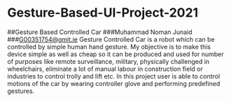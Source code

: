 # Gesture-Based-UI-Project-2021
##Gesture Based Controlled Car
###Muhammad Noman Junaid
###G00351754@gmit.ie
Gesture Controlled Car is a robot which can be controlled by simple human hand gesture. My objective is to make this device simple as well as cheap so it can be produced and used for number of purposes like remote surveillance, military, physically challenged in wheelchairs, eliminate a lot of manual labour in construction field or industries to control trolly and lift etc. 
In this project user is able to control motions of the car by wearing controller glove and performing predefined gestures.

